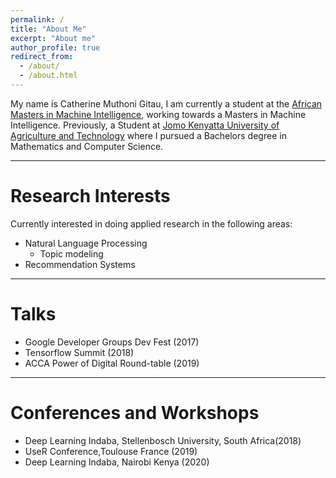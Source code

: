 ```yaml
---
permalink: /
title: "About Me"
excerpt: "About me"
author_profile: true
redirect_from: 
  - /about/
  - /about.html
---
```


My name is Catherine Muthoni Gitau, I am currently a student at the [African Masters in Machine Intelligence](https://aimsammi.org/), working towards a Masters in Machine Intelligence. Previously, a Student at [Jomo Kenyatta University of Agriculture and Technology](http://www.jkuat.ac.ke/) where I pursued a Bachelors degree in Mathematics and Computer Science.

***
# Research Interests
Currently interested in doing applied research in the following areas:
- Natural Language Processing
  - Topic modeling
- Recommendation Systems

*** 
# Talks
- Google Developer Groups Dev Fest (2017)
- Tensorflow Summit (2018)
- ACCA Power of Digital Round-table (2019)

***
# Conferences and Workshops
- Deep Learning Indaba, Stellenbosch University, South Africa(2018)
- UseR Conference,Toulouse France (2019)
- Deep Learning Indaba, Nairobi Kenya (2020)
